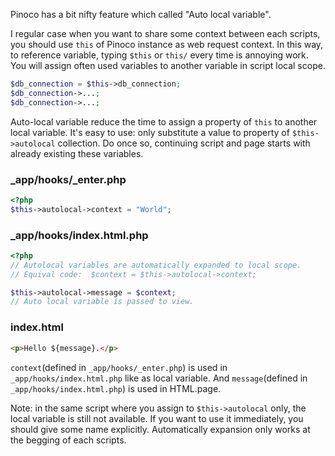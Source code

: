 Pinoco has a bit nifty feature which called "Auto local variable".

I regular case when you want to share some context between each scripts, you should use `this` of Pinoco instance as web request context. In this way, to reference variable, typing `$this` or `this/` every time is annoying work. You will assign often used variables to another variable in script local scope.

```php
$db_connection = $this->db_connection;
$db_connection->...;
$db_connection->...;

```

Auto-local variable reduce the time to assign a property of `this` to another local variable. It's easy to use: only substitute a value to property of `$this->autolocal` collection. Do once so, continuing script and page starts with already existing these variables.

### _app/hooks/_enter.php

```php
<?php
$this->autolocal->context = "World";

```

### _app/hooks/index.html.php

```php
<?php
// Autolocal variables are automatically expanded to local scope.
// Equival code:  $context = $this->autolocal->context;

$this->autolocal->message = $context;
// Auto local variable is passed to view.

```

### index.html

``` html
<p>Hello ${message}.</p>

```

`context`(defined in `_app/hooks/_enter.php`) is used in `_app/hooks/index.html.php` like as local variable. And `message`(defined in `_app/hooks/index.html.php`) is used in HTML.page.

Note: in the same script where you assign to `$this->autolocal` only, the local variable is still not available. If you want to use it immediately, you should give some name explicitly. Automatically expansion only works at the begging of each scripts.
